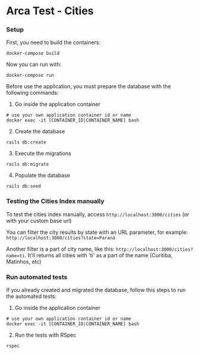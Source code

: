 # Arca Test - Cities

### Setup

First, you need to build the containers:

`docker-compose build`

Now you can run with:

`docker-compose run`

Before use the application, you must prepare the database with the following commands:

1. Go inside the application container
```shell
# use your own application container id or name
docker exec -it [CONTAINER_ID|CONTAINER_NAME] bash
```

2. Create the database
```shell
rails db:create
```

3. Execute the migrations
```shell
rails db:migrate
```

4. Populate the database
```shell
rails db:seed
```

### Testing the Cities Index manually

To test the cities index manually, access `http://localhost:3000/cities` (or with your custom base url)

You can filter the city results by state with an URL parameter, for example: `http://localhost:3000/cities?state=Paraná`

Another filter is a part of city name, like this: `http://localhost:3000/cities?name=ti`. It'll returns all cities with 'ti' as a part of the name (Curitiba, Matinhos, etc)

### Run automated tests

If you already created and migrated the database, follow this steps to run the automated tests:

1. Go inside the application container
```shell
# use your own application container id or name
docker exec -it [CONTAINER_ID|CONTAINER_NAME] bash
```

2. Run the tests with RSpec
```shell
rspec
```
